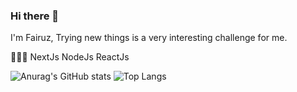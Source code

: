 ### Hi there 👋

I'm Fairuz, Trying new things is a very interesting challenge for me.

👨🏻‍💻
NextJs
NodeJs
ReactJs

![Anurag's GitHub stats](https://github-readme-stats.vercel.app/api?username=Faiiruz&show_icons=true&theme=radical)
![Top Langs](https://github-readme-stats.vercel.app/api/top-langs/?username=anuraghazra&layout=compact&theme=radical)
